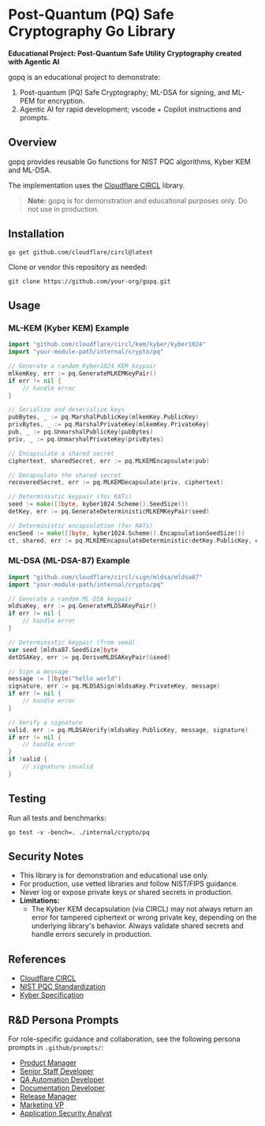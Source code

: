 
# Post-Quantum (PQ) Safe Cryptography Go Library

**Educational Project: Post-Quantum Safe Utility Cryptography created with Agentic AI**

gopq is an educational project to demonstrate:
1. Post-quantum (PQ) Safe Cryptography; ML-DSA for signing, and ML-PEM for encryption.
2. Agentic AI for rapid development; vscode + Copilot instructions and prompts.

## Overview

gopq provides reusable Go functions for NIST PQC algorithms, Kyber KEM and ML-DSA.

The implementation uses the [Cloudflare CIRCL](https://github.com/cloudflare/circl) library.

> **Note:** gopq is for demonstration and educational purposes only. Do not use in production.

## Installation

```
go get github.com/cloudflare/circl@latest
```

Clone or vendor this repository as needed:

```
git clone https://github.com/your-org/gopq.git
```


## Usage

### ML-KEM (Kyber KEM) Example

```go
import "github.com/cloudflare/circl/kem/kyber/kyber1024"
import "your-module-path/internal/crypto/pq"

// Generate a random Kyber1024 KEM keypair
mlkemKey, err := pq.GenerateMLKEMKeyPair()
if err != nil {
    // handle error
}

// Serialize and deserialize keys
pubBytes, _ := pq.MarshalPublicKey(mlkemKey.PublicKey)
privBytes, _ := pq.MarshalPrivateKey(mlkemKey.PrivateKey)
pub, _ := pq.UnmarshalPublicKey(pubBytes)
priv, _ := pq.UnmarshalPrivateKey(privBytes)

// Encapsulate a shared secret
ciphertext, sharedSecret, err := pq.MLKEMEncapsulate(pub)

// Decapsulate the shared secret
recoveredSecret, err := pq.MLKEMDecapsulate(priv, ciphertext)

// Deterministic keypair (for KATs)
seed := make([]byte, kyber1024.Scheme().SeedSize())
detKey, err := pq.GenerateDeterministicMLKEMKeyPair(seed)

// Deterministic encapsulation (for KATs)
encSeed := make([]byte, kyber1024.Scheme().EncapsulationSeedSize())
ct, shared, err := pq.MLKEMEncapsulateDeterministic(detKey.PublicKey, encSeed)
```

### ML-DSA (ML-DSA-87) Example

```go
import "github.com/cloudflare/circl/sign/mldsa/mldsa87"
import "your-module-path/internal/crypto/pq"

// Generate a random ML-DSA keypair
mldsaKey, err := pq.GenerateMLDSAKeyPair()
if err != nil {
    // handle error
}

// Deterministic keypair (from seed)
var seed [mldsa87.SeedSize]byte
detDSAKey, err := pq.DeriveMLDSAKeyPair(&seed)

// Sign a message
message := []byte("hello world")
signature, err := pq.MLDSASign(mldsaKey.PrivateKey, message)
if err != nil {
    // handle error
}

// Verify a signature
valid, err := pq.MLDSAVerify(mldsaKey.PublicKey, message, signature)
if err != nil {
    // handle error
}
if !valid {
    // signature invalid
}
```

## Testing

Run all tests and benchmarks:

```
go test -v -bench=. ./internal/crypto/pq
```

## Security Notes

- This library is for demonstration and educational use only.
- For production, use vetted libraries and follow NIST/FIPS guidance.
- Never log or expose private keys or shared secrets in production.
- **Limitations:**
  - The Kyber KEM decapsulation (via CIRCL) may not always return an error for tampered ciphertext or wrong private key, depending on the underlying library's behavior. Always validate shared secrets and handle errors securely in production.

## References

- [Cloudflare CIRCL](https://github.com/cloudflare/circl)
- [NIST PQC Standardization](https://csrc.nist.gov/projects/post-quantum-cryptography)
- [Kyber Specification](https://pq-crystals.org/kyber/)

## R&D Persona Prompts

For role-specific guidance and collaboration, see the following persona prompts in `.github/prompts/`:

- [Product Manager](.github/prompts/prompt-pm.md)
- [Senior Staff Developer](.github/prompts/prompt-dev.md)
- [QA Automation Developer](.github/prompts/prompt-qa.md)
- [Documentation Developer](.github/prompts/prompt-doc.md)
- [Release Manager](.github/prompts/prompt-release.md)
- [Marketing VP](.github/prompts/prompt-marketing.md)
- [Application Security Analyst](.github/prompts/prompt-sec.md)
